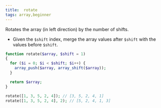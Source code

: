 ```yaml
---
title:  rotate
tags: array,beginner
---
```


Rotates the array (in left direction) by the number of shifts.

- Given the `$shift` index, merge the array values after `$shift` with the values before `$shift`.

```php
function rotate($array, $shift = 1)
{
  for ($i = 0; $i < $shift; $i++) {
    array_push($array, array_shift($array));
  }

  return $array;
}
```

```php
rotate([1, 3, 5, 2, 4]); // [3, 5, 2, 4, 1]
rotate([1, 3, 5, 2, 4], 2); // [5, 2, 4, 1, 3]
```
